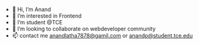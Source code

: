 - 👋 Hi, I’m Anand
- 👀 I’m interested in Frontend 
- 🌱 I’m student @TCE
- 💞️ I’m looking to collaborate on webdeveloper community
- 📫 contact me anandlatha7878@gamil.com or anandp@student.tce.edu

<!---
ItsPAnand/ItsPAnand is a ✨ special ✨ repository because its `README.md` (this file) appears on your GitHub profile.
You can click the Preview link to take a look at your changes.
--->
